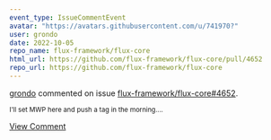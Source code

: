 ```yaml
---
event_type: IssueCommentEvent
avatar: "https://avatars.githubusercontent.com/u/741970?"
user: grondo
date: 2022-10-05
repo_name: flux-framework/flux-core
html_url: https://github.com/flux-framework/flux-core/pull/4652
repo_url: https://github.com/flux-framework/flux-core
---
```


<a href='https://github.com/grondo' target='_blank'>grondo</a> commented on issue <a href='https://github.com/flux-framework/flux-core/pull/4652' target='_blank'>flux-framework/flux-core#4652</a>.

<small>I'll set MWP here and push a tag in the morning....</small>

<a href='https://github.com/flux-framework/flux-core/pull/4652' target='_blank'>View Comment</a>